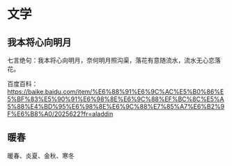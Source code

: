 # 文学



## 我本将心向明月

七言绝句：我本将心向明月，奈何明月照沟渠，落花有意随流水，流水无心恋落花。

百度百科： https://baike.baidu.com/item/%E6%88%91%E6%9C%AC%E5%B0%86%E5%BF%83%E5%90%91%E6%98%8E%E6%9C%88%EF%BC%8C%E5%A5%88%E4%BD%95%E6%98%8E%E6%9C%88%E7%85%A7%E6%B2%9F%E6%B8%A0/2025622?fr=aladdin



## 暖春

暖春、炎夏、金秋、寒冬





























